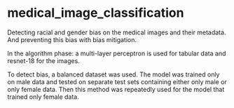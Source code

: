 # medical_image_classification
Detecting racial and gender bias on the medical images and their metadata.
And preventing this bias with bias mitigation.

In the algorithm phase: a multi-layer perceptron is used for tabular data and resnet-18 for the images.

To detect bias, a balanced dataset was used. The model was trained only on male data and 
tested on separate test sets containing either only male or only female data.
Then this method was repeatedly used for the model that trained only female data.
